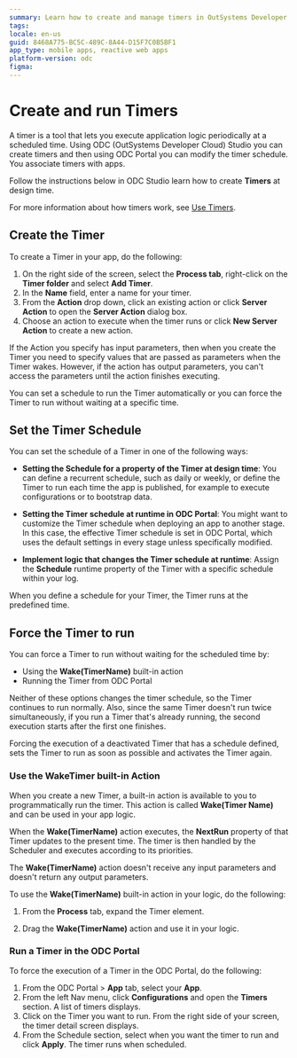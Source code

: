 ```yaml
---
summary: Learn how to create and manage timers in OutSystems Developer Cloud (ODC) to execute application logic periodically.
tags:
locale: en-us
guid: 8468A775-BC5C-489C-8A44-D15F7C0B5BF1
app_type: mobile apps, reactive web apps
platform-version: odc
figma:
---
```

# Create and run Timers

A timer is a tool that lets you execute application logic periodically at a scheduled time. Using  ODC (OutSystems Developer Cloud) Studio you can create timers and then using ODC Portal you can modify the timer schedule. You associate timers with apps.

Follow the instructions below in ODC Studio learn how to create **Timers** at design time.

For more information about how timers work, see  [Use Timers](intro.md).

## Create the Timer

To create a Timer in your app, do the following:

1. On the right side of the screen, select the **Process tab**, right-click on the **Timer folder** and select **Add Timer**.
1. In the **Name** field, enter a name for your timer.
1. From the **Action** drop down, click an existing action or click **Server Action** to open the **Server Action** dialog box.
1. Choose an action to execute when the timer runs or click  **New Server Action** to create a new action.

If the Action you specify has input parameters, then when you create the Timer you need to specify values that are passed as parameters when the Timer wakes. However, if the action has output parameters, you can't access the parameters until the action finishes executing.

You can set a schedule to run the Timer automatically or you can force the Timer to run without waiting at a specific time.

## Set the Timer Schedule

You can set the schedule of a Timer in one of the following ways:

* **Setting the **Schedule** for a property of the Timer at design time**: You can define a recurrent schedule, such as daily or weekly, or define the Timer to run each time the app is published, for example to execute configurations or to bootstrap data.

* **Setting the Timer schedule at runtime in ODC Portal**: You might want to customize the Timer schedule when deploying an app to another stage. In this case, the effective Timer schedule is set in ODC Portal, which uses the default settings in every stage unless specifically modified. 

* **Implement logic that changes the Timer schedule at runtime**: Assign the **Schedule** runtime property of the Timer with a specific schedule within your log.

When you define a schedule for your Timer, the Timer runs at the predefined time.

## Force the Timer to run

You can force a Timer to run without waiting for the scheduled time by:

* Using the **Wake(TimerName)** built-in action
* Running the Timer from ODC Portal

Neither of these options changes the timer schedule, so the Timer continues to run normally. Also, since the same Timer doesn't run twice simultaneously, if you run a Timer that's already running, the second execution starts after the first one finishes.

<div class="info" markdown="1">

Forcing the execution of a deactivated Timer that has a schedule defined, sets the Timer to run as soon as possible and activates the Timer again.

</div>

### Use the WakeTimer built-in Action

When you create a new Timer, a built-in action is available to you to programmatically run the timer. This action is called **Wake(Timer Name)** and can be used in your app logic.

When the **Wake(TimerName)** action executes, the **NextRun** property of that Timer updates to the present time. The timer is then handled by the Scheduler and executes according to its priorities.

The **Wake(TimerName)** action doesn't receive any input parameters and doesn't return any output parameters.

To use the **Wake(TimerName)** built-in action in your logic, do the following:

1. From  the **Process** tab, expand the Timer element.
   
1. Drag the **Wake(TimerName)** action and use it in your logic.

### Run a Timer in the ODC Portal

To force the execution of a Timer in the ODC Portal, do the following:

1. From the ODC Portal > **App** tab, select your **App**.
1. From the left Nav menu, click **Configurations** and open the **Timers** section. A list of timers displays.
1. Click on the Timer you want to run. From the right side of your screen, the timer detail screen displays.
1. From the Schedule section, select when you want the timer to run and click **Apply**. The timer runs when scheduled.  


